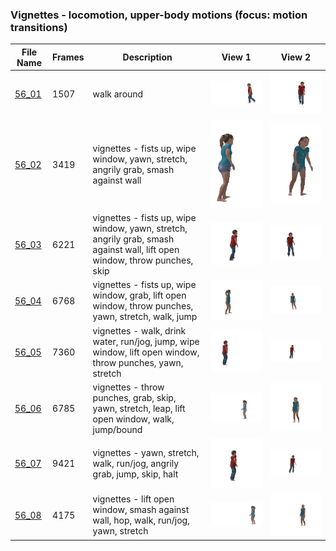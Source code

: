 ### Vignettes - locomotion, upper-body motions (focus: motion transitions)
|File Name|Frames|Description|View 1|View 2|
|-|-|-|-|-|
|[56_01](https://github.com/Shriinivas/cmubvh/raw/main/Sequence-046-056/56/Data/56_01.zip)|1507|walk around|<img src="https://github.com/Shriinivas/cmubvhgifs/blob/main/Sequence-046-056/56/56_01_0.gif"/>|<img src="https://github.com/Shriinivas/cmubvhgifs/blob/main/Sequence-046-056/56/56_01_1.gif"/>|
|[56_02](https://github.com/Shriinivas/cmubvh/raw/main/Sequence-046-056/56/Data/56_02.zip)|3419|vignettes - fists up, wipe window, yawn, stretch, angrily grab, smash against wall|<img src="https://github.com/Shriinivas/cmubvhgifs/blob/main/Sequence-046-056/56/56_02_0.gif"/>|<img src="https://github.com/Shriinivas/cmubvhgifs/blob/main/Sequence-046-056/56/56_02_1.gif"/>|
|[56_03](https://github.com/Shriinivas/cmubvh/raw/main/Sequence-046-056/56/Data/56_03.zip)|6221|vignettes - fists up, wipe window, yawn, stretch, angrily grab, smash against wall, lift open window, throw punches, skip|<img src="https://github.com/Shriinivas/cmubvhgifs/blob/main/Sequence-046-056/56/56_03_0.gif"/>|<img src="https://github.com/Shriinivas/cmubvhgifs/blob/main/Sequence-046-056/56/56_03_1.gif"/>|
|[56_04](https://github.com/Shriinivas/cmubvh/raw/main/Sequence-046-056/56/Data/56_04.zip)|6768|vignettes - fists up, wipe window, grab, lift open window, throw punches, yawn, stretch, walk, jump|<img src="https://github.com/Shriinivas/cmubvhgifs/blob/main/Sequence-046-056/56/56_04_0.gif"/>|<img src="https://github.com/Shriinivas/cmubvhgifs/blob/main/Sequence-046-056/56/56_04_1.gif"/>|
|[56_05](https://github.com/Shriinivas/cmubvh/raw/main/Sequence-046-056/56/Data/56_05.zip)|7360|vignettes - walk, drink water, run/jog, jump, wipe window, lift open window, throw punches, yawn, stretch|<img src="https://github.com/Shriinivas/cmubvhgifs/blob/main/Sequence-046-056/56/56_05_0.gif"/>|<img src="https://github.com/Shriinivas/cmubvhgifs/blob/main/Sequence-046-056/56/56_05_1.gif"/>|
|[56_06](https://github.com/Shriinivas/cmubvh/raw/main/Sequence-046-056/56/Data/56_06.zip)|6785|vignettes - throw punches, grab, skip, yawn, stretch, leap, lift open window, walk, jump/bound|<img src="https://github.com/Shriinivas/cmubvhgifs/blob/main/Sequence-046-056/56/56_06_0.gif"/>|<img src="https://github.com/Shriinivas/cmubvhgifs/blob/main/Sequence-046-056/56/56_06_1.gif"/>|
|[56_07](https://github.com/Shriinivas/cmubvh/raw/main/Sequence-046-056/56/Data/56_07.zip)|9421|vignettes - yawn, stretch, walk, run/jog, angrily grab, jump, skip, halt|<img src="https://github.com/Shriinivas/cmubvhgifs/blob/main/Sequence-046-056/56/56_07_0.gif"/>|<img src="https://github.com/Shriinivas/cmubvhgifs/blob/main/Sequence-046-056/56/56_07_1.gif"/>|
|[56_08](https://github.com/Shriinivas/cmubvh/raw/main/Sequence-046-056/56/Data/56_08.zip)|4175|vignettes - lift open window, smash against wall, hop, walk, run/jog, yawn, stretch|<img src="https://github.com/Shriinivas/cmubvhgifs/blob/main/Sequence-046-056/56/56_08_0.gif"/>|<img src="https://github.com/Shriinivas/cmubvhgifs/blob/main/Sequence-046-056/56/56_08_1.gif"/>|
